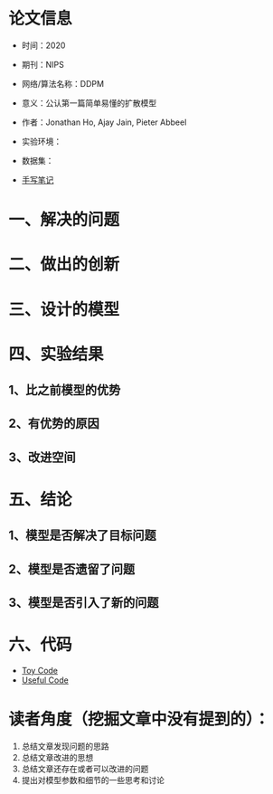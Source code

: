 # 论文信息
- 时间：2020
- 期刊：NIPS
- 网络/算法名称：DDPM
- 意义：公认第一篇简单易懂的扩散模型
- 作者：Jonathan Ho, Ajay Jain, Pieter Abbeel
- 实验环境：
- 数据集：

- [手写笔记](../notes/DDPM.pdf)


# 一、解决的问题

# 二、做出的创新

# 三、设计的模型

# 四、实验结果

## 1、比之前模型的优势

## 2、有优势的原因

## 3、改进空间

# 五、结论

## 1、模型是否解决了目标问题

## 2、模型是否遗留了问题

## 3、模型是否引入了新的问题

# 六、代码

- [Toy Code](https://github.com/abarankab/DDPM)
- [Useful Code](https://github.com/Janspiry/Image-Super-Resolution-via-Iterative-Refinement)

# 读者角度（挖掘文章中没有提到的）：
1. 总结文章发现问题的思路
2. 总结文章改进的思想
3. 总结文章还存在或者可以改进的问题
4. 提出对模型参数和细节的一些思考和讨论
